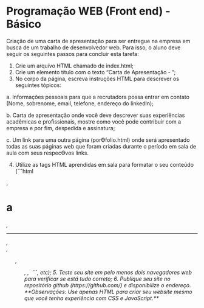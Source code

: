 # Programação WEB (Front end) - Básico

Criação de uma carta de apresentação para ser entregue na empresa em busca de um 
trabalho de desenvolvedor web. Para isso, o aluno deve seguir os seguintes passos 
para concluir esta tarefa:

1. Crie um arquivo HTML chamado de index.html;
2. Crie um elemento título com o texto “Carta de Apresentação - <seu nome>”;
3. No corpo da página, escreva instruções HTML para descrever os seguintes 
tópicos:

a. Informações pessoais para que a recrutadora possa entrar em contato 
(Nome, sobrenome, email, telefone, endereço do linkedln);

b. Carta de apresentação onde você deve descrever suas experiências 
acadêmicas e profissionais, mostre como você pode contribuir com a 
empresa e por fim, despedida e assinatura;

c. Um link para uma outra página (porƟfolio.html) onde será apresentado 
todas as suas páginas web que foram criadas durante o período em sala 
de aula com seus respecƟvos links.

4. Utilize as tags HTML aprendidas em sala para formatar o seu conteúdo (```html
<p>, <h1>a<h6>, <hr/>, <br/>, <ul>, <ol>, <a>, <img>
```, etc);
5. Teste seu site em pelo menos dois navegadores web para verificar se está tudo 
correto;
6. Publique seu site no repositório github (https://github.com/) e disponibilize o 
endereço.
**Observações: Use apenas HTML para criar seu website mesmo que você tenha 
experiência com CSS e JavaScript.**

